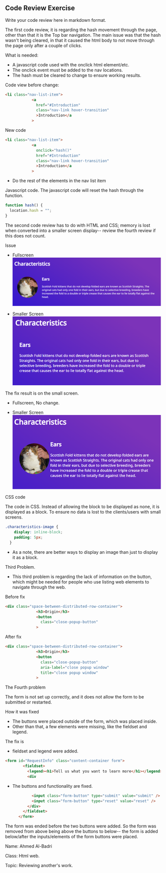 ## Code Review Exercise

Write your code review here in markdown format. 

The first code review, it is regarding the hash movement through the page, other than that it is the Top bar navigation.
The main issue was that the hash wasn't being cleared, in that it caused the html body to not move through the page only after a couple of clicks.

What is needed:
- A javascript code used with the onclick html element/etc.
- The onclick event must be added to the nav locations.
- The hash must be cleared to change to ensure working results.

Code view before change:

```html
<li class="nav-list-item">
            <a
              href="#Introduction"
              class="nav-link hover-transition"
              >Introduction</a
            >
```
New code
```html
<li class="nav-list-item">
            <a
              onclick="hash()"
              href="#Introduction"
              class="nav-link hover-transition"
              >Introduction</a
            >
```
- Do the rest of the elements in the nav list item

Javascript code.
The javascript code will reset the hash through the function.

```js
function hash() {
  location.hash = "";
}
```

The second code review has to do with HTML and CSS; memory is lost when converted into a smaller screen display-- review the fourth review if this does not count.

Issue
- Fullscreen
 	![Issue in full screen before fix](code-review-codebase/images/Second,One,one.PNG)

- Smaller Screen
  	![Issue in half screen before fix](code-review-codebase/images/Second,One,two.PNG)

 The fix result is on the small screen.

- Fullscreen, No change.

- Smaller Screen
   	![Issue in half screen, fixed](code-review-codebase/images/Second,two,two.PNG)

CSS code

The code in CSS. Instead of allowing the block to be displayed as none, it is displayed as a block. To ensure no data is lost to the clients/users with small screens.

```CSS
.characteristics-image {
    display: inline-block;
    padding: 5px;
  }
```
- As a note, there are better ways to display an image than just to display it as a block.

Third Problem.

- This third problem is regarding the lack of information on the button, which might be needed for people who use listing web elements to navigate through the web.

Before fix
```html
<div class="space-between-distributed-row-container">
              <h3>Origin</h3>
              <button
                class="close-popup-button"
              >
```

After fix
```html
<div class="space-between-distributed-row-container">
              <h3>Origin</h3>
              <button
                class="close-popup-button"
                aria-label="close popup window"
                title="close popup window"
              >
```



The Fourth problem

The form is not set up correctly, and it does not allow the form to be submitted or restarted.

How it was fixed
- The buttons were placed outside of the form, which was placed inside.
- Other than that, a few elements were missing, like the fieldset and legend.

The fix is
- fieldset and legend were added.
```html
<form id="RequestInfo" class="content-container form">
        <fieldset>
          <legend><h1>Tell us what you want to learn more</h1></legend>
          <div
```

- The buttons and functionality are fixed.
```html
            <input class="form-button" type="submit" value="submit" />
            <input class="form-button" type="reset" value="reset" />
          </div>
        </fieldset>
      </form>
```
The form was ended before the two buttons were added. So the form was removed from above being above the buttons to below-- the form is added below/after the inputs/elements of the form buttons were placed.


Name: Ahmed Al-Badri

Class: Html web.

Topic: Reviewing another's work.
